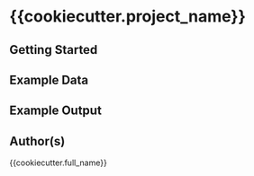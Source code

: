# {{cookiecutter.project_name}}

## Getting Started

## Example Data

## Example Output

## Author(s)
{{cookiecutter.full_name}}
